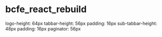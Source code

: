 # bcfe_react_rebuild

logo-height: 64px
tabbar-height: 56px
padding: 16px
sub-tabbar-height: 48px
padding: 16px
paginator: 56px